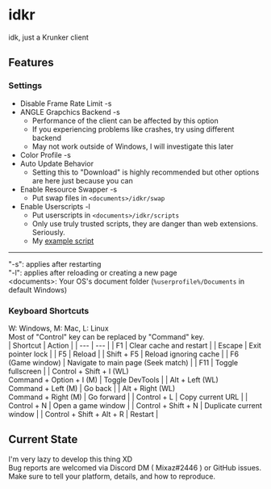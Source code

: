 # idkr
idk, just a Krunker client

## Features
### Settings
- Disable Frame Rate Limit -s
- ANGLE Grapchics Backend -s
	- Performance of the client can be affected by this option
	- If you experiencing problems like crashes, try using different backend
	- May not work outside of Windows, I will investigate this later
- Color Profile -s
- Auto Update Behavior
	- Setting this to "Download" is highly recommended but other options are here just because you can
- Enable Resource Swapper -s
	- Put swap files in `<documents>/idkr/swap`
- Enable Userscripts -l
	- Put userscripts in `<documents>/idkr/scripts`
	- Only use truly trusted scripts, they are danger than web extensions. Seriously.
	- My [example script](https://gist.github.com/Mixaz017/5956c4c6ac9db7858f7b720aea260c71) 
___
"-s": applies after restarting  
"-l": applies after reloading or creating a new page  
\<documents>: Your OS's document folder (`%userprofile%/Documents` in default Windows)
### Keyboard Shortcuts
W: Windows, M: Mac, L: Linux  
Most of "Control" key can be replaced by "Command" key.  
| Shortcut | Action |
| --- | --- |
| F1 | Clear cache and restart |
| Escape | Exit pointer lock |
| F5 | Reload |
| Shift + F5 | Reload ignoring cache |
| F6 (Game window) | Navigate to main page (Seek match) |
| F11 | Toggle fullscreen |
| Control + Shift + I (WL)<br>Command + Option + I (M) | Toggle DevTools |
| Alt + Left (WL)<br>Command + Left (M) | Go back |
| Alt + Right (WL)<br>Command + Right (M) | Go forward |
| Control + L | Copy current URL |
| Control + N | Open a game window |
| Control + Shift + N | Duplicate current window |
| Control + Shift + Alt + R | Restart |

## Current State
I'm very lazy to develop this thing XD  
Bug reports are welcomed via Discord DM ( Mixaz#2446 ) or GitHub issues. Make sure to tell your platform, details, and how to reproduce.